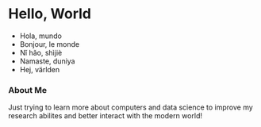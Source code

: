 # Hello, World
* Hola, mundo
* Bonjour, le monde
* Nǐ hǎo, shìjiè 
* Namaste, duniya
* Hej, världen
### About Me
Just trying to learn more about computers and data science to improve my research abilites and better interact with the modern world!
